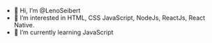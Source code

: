 - 👋 Hi, I’m @LenoSeibert
- 👀 I’m interested in HTML, CSS JavaScript, NodeJs, ReactJs, React Native.
- 🌱 I’m currently learning JavaScript

